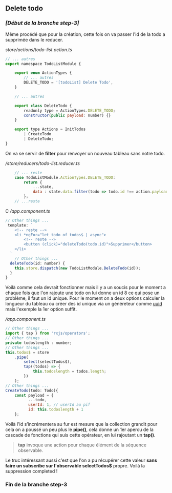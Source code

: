 
## Delete todo

### *[Début de la branche step-3]*

Même procédé que pour la création, cette fois on va passer l'id de la todo a supprimée dans le reducer.

*store/actions/todo-list.action.ts*
```javascript
// ... autres
export namespace TodoListModule {

    export enum ActionTypes {
        // ... autres
        DELETE_TODO = '[todoList] Delete Todo',
    }

	// ... autres

    export class DeleteTodo {
        readonly type = ActionTypes.DELETE_TODO;
        constructor(public payload: number) {}
    }

    export type Actions = InitTodos
        | CreateTodo
        | DeleteTodo;
}
```
On va se servir de **filter** pour renvoyer un nouveau tableau sans notre todo.

*/store/reducers/todo-list.reducer.ts*
```javascript
	// ... reste
    case TodoListModule.ActionTypes.DELETE_TODO:
        return {
            ...state,
            data : state.data.filter(todo => todo.id !== action.payload)
        };
	// ...reste
```
C
*/app.component.ts*
```javascript
// Other things ...
 template: `
    <!-- reste -->
	<li *ngFor="let todo of todos$ | async">
		<!-- reste -->
		<button (click)="deleteTodo(todo.id)">Supprimer</button>
	</li>
  `
    // Other things ...
  deleteTodo(id: number) {
    this.store.dispatch(new TodoListModule.DeleteTodo(id));
  }
}
```
Voilà comme cela devrait fonctionner mais il y a un soucis pour le moment a chaque fois que l'on rajoute une todo on lui donne un id 8 ce qui pose un problème, il faut un id unique. Pour le moment on a deux options calculer la longueur du tableau ou créer des id unique via un généreteur comme [uuid](https://www.npmjs.com/package/uuid) mais l'exemple la 1er option suffit.

*/app.component.ts*
```javascript
// Other things ...
import { tap } from 'rxjs/operators';
// Other things ...
private todoslength : number;
// Other things ...
this.todos$ = store
	.pipe(
		select(selectTodos$),
		tap((todos) => {
			this.todoslength = todos.length;
		})
	);
// Other things ...
CreateTodo(todo: Todo){
	const payload = {
		  ...todo,
		  userId: 1, // userId au pif
		  id: this.todoslength + 1
	};
```
Voilà l'id s’incrémentera au fur est mesure que la collection grandit pour cela on a poussé un peu plus le **pipe()**, cela donne un 1er apercu de la cascade de fonctions qui suis cette opérateur, en lui rajoutant un **tap()**.

>**tap** invoque une action pour chaque élément de la séquence observable.

Le truc intéressant aussi c'est que l'on a pu récupérer cette valeur **sans faire un subscribe sur l'observable selectTodos$** propre.
Voilà la suppression completed !

### Fin de la branche step-3

<!--stackedit_data:
eyJoaXN0b3J5IjpbMTI1NzQ0ODY2NCwyMTc1Nzc1MjJdfQ==
-->